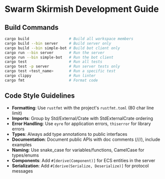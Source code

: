 # Swarm Skirmish Development Guide

## Build Commands
```bash
cargo build                  # Build all workspace members
cargo build --bin server     # Build server only
cargo build --bin simple-bot # Build bot client only
cargo run --bin server       # Run the server
cargo run --bin simple-bot   # Run the bot client
cargo test                   # Run all tests
cargo test -p server         # Run server tests only
cargo test <test_name>       # Run a specific test
cargo clippy                 # Run linter
cargo fmt                    # Format code
```

## Code Style Guidelines
- **Formatting**: Use `rustfmt` with the project's `rustfmt.toml` (80 char line limit)
- **Imports**: Group by Std/External/Crate with StdExternalCrate ordering
- **Error Handling**: Use `eyre` for application errors, `thiserror` for library errors
- **Types**: Always add type annotations to public interfaces
- **Documentation**: Document public APIs with doc comments (///), include examples
- **Naming**: Use snake_case for variables/functions, CamelCase for types/enums
- **Components**: Add `#[derive(Component)]` for ECS entities in the server
- **Serialization**: Add `#[derive(Serialize, Deserialize)]` for protocol messages